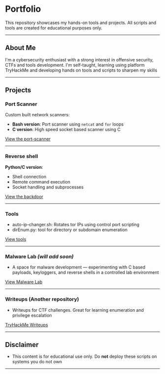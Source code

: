 # Portfolio

This repository showcases my hands-on tools and projects. All scripts and tools are created for educational purposes only.

---

## About Me

I'm a cybersecurity enthusiast with a strong interest in offensive security, CTFs and tools development. I'm self-taught, learning using platform TryHackMe and developing hands on tools and scripts to sharpen my skills

---

## Projects

### Port Scanner
Custom built network scanners:
- **Bash version**: Port scanner using `netcat` and `for` loops  
- **C version**: High speed socket based scanner using C

 [View the port-scanner](./port-scanner)

---

### Reverse shell
**Python/C version**:
- Shell connection  
- Remote command execution  
- Socket handling and subprocesses

 [View the backdoor](./backdoor)

---

### Tools

- auto-ip-changer.sh: Rotates tor IPs using control port scripting
- dirEnum.py: tool for directory or subdomain enumeration

 [View tools](./tools)

---

### Malware Lab *(will add soon)*

- A space for malware development — experimenting with C based payloads, keyloggers, and reverse shells in a controlled lab environment

 [View Malware Lab](./malware-lab)

---
### Writeups (Another repository)

- Writeups for CTF challenges. Great for learning enumeration and privilege escalation

 [TryHackMe Writeups](https://github.com/xorandd/TryHackMe-Write-Ups)

---

## Disclaimer

- This content is for educational use only. Do **not** deploy these scripts on systems you do not own

---
